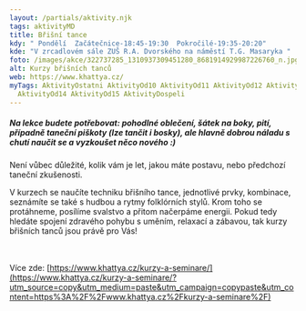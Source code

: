 ```yaml
---
layout: /partials/aktivity.njk
tags: aktivityMD
title: Břišní tance
kdy: " Pondělí  Začátečnice-18:45-19:30  Pokročilé-19:35-20:20"
kde: "V zrcadlovém sále ZUŠ R.A. Dvorského na náměstí T.G. Masaryka "
foto: /images/akce/322737285_1310937309451280_8681914929987226760_n.jpg
alt: Kurzy břišních tanců
web: https://www.khattya.cz/
myTags: AktivityOstatni AktivityOd10 AktivityOd11 AktivityOd12 AktivityOd13
  AktivityOd14 AktivityOd15 AktivityDospeli
---
```



##### ***Na lekce budete potřebovat***: pohodlné oblečení, šátek na boky, pití, případně taneční piškoty (lze tančit i bosky), ale hlavně dobrou náladu s chutí naučit se a vyzkoušet něco nového :) 

Není vůbec důležité, kolik vám je let, jakou máte postavu, nebo předchozí taneční zkušenosti.

V kurzech se naučíte techniku břišního tance, jednotlivé prvky, kombinace, seznámíte se také s hudbou a rytmy folklórních stylů. Krom toho se protáhneme, posílíme svalstvo a přitom načerpáme energii. Pokud tedy hledáte spojení zdravého pohybu s uměním, relaxací a zábavou, tak kurzy břišních tanců jsou právě pro Vás! 

\
\
Více zde: [https://www.khattya.cz/kurzy-a-seminare/](https://www.khattya.cz/kurzy-a-seminare/?utm_source=copy&utm_medium=paste&utm_campaign=copypaste&utm_content=https%3A%2F%2Fwww.khattya.cz%2Fkurzy-a-seminare%2F)

<!--EndFragment-->